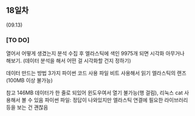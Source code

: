 ## 18일차
(09.13)

### [TO DO]

열어서 어떻게 생겼는지 분석
수집 후 엘라스틱에 색인
9975개 되면 시각화 아무거나 해보기. (데이터 분석을 해서 어떤 걸 시각화할 건지 정하기)


데이터 만드는 방법 3가지
파이썬 코드 사용
파일 비트 사용해서 읽기
엘라스틱의 랜즈 (100MB 이상 불가능)


참고
146MB 데이터가 한 줄로 되있어 윈도우여서 열기 불가능(행 걸림), 리눅스 cat 사용해서 볼 수 있음
파이썬 파일: 정답이 나와있지만 엘라스틱 연결에 필요한 라이브러리 등을 보는 건 괜찮음